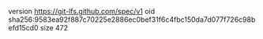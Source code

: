 version https://git-lfs.github.com/spec/v1
oid sha256:9583ea92f887c70225e2886ec0bef31f6c4fbc150da7d077f726c98befd15cd0
size 472
